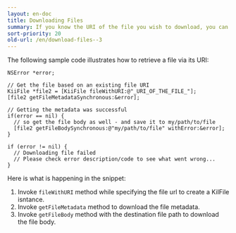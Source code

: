 ```yaml
---
layout: en-doc
title: Downloading Files
summary: If you know the URI of the file you wish to download, you can directly retrieve the file from Kii Cloud
sort-priority: 20
old-url: /en/download-files--3
---
```

The following sample code illustrates how to retrieve a file via its URI:

```objc
NSError *error;

// Get the file based on an existing file URI
KiiFile *file2 = [KiiFile fileWithURI:@"_URI_OF_THE_FILE_"];
[file2 getFileMetadataSynchronous:&error];

// Getting the metadata was successful
if(error == nil) {
  // so get the file body as well - and save it to my/path/to/file
  [file2 getFileBodySynchronous:@"my/path/to/file" withError:&error];
}

if (error != nil) {
  // Downloading file failed
  // Please check error description/code to see what went wrong...
}
```

Here is what is happening in the snippet:

1. Invoke `fileWithURI` method while specifying the file url to create a KiIFile isntance.
2. Invoke `getFileMetadata` method to download the file metadata.
3. Invoke `getFileBody` method with the destination file path to download the file body.
